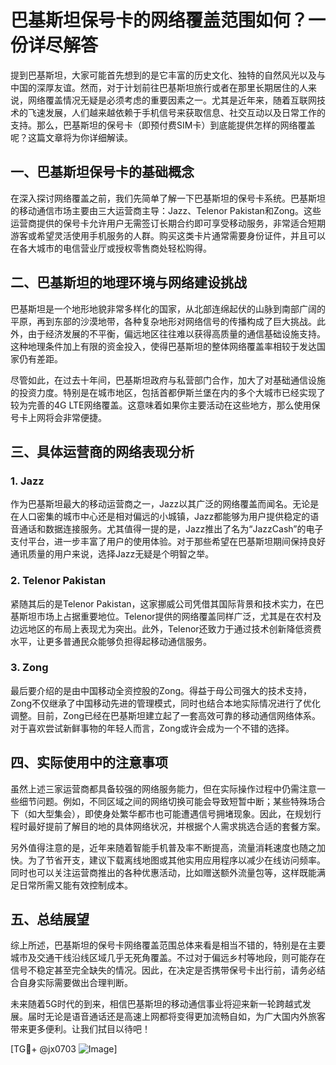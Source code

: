# 巴基斯坦保号卡的网络覆盖范围如何？一份详尽解答

提到巴基斯坦，大家可能首先想到的是它丰富的历史文化、独特的自然风光以及与中国的深厚友谊。然而，对于计划前往巴基斯坦旅行或者在那里长期居住的人来说，网络覆盖情况无疑是必须考虑的重要因素之一。尤其是近年来，随着互联网技术的飞速发展，人们越来越依赖于手机信号来获取信息、社交互动以及日常工作的支持。那么，巴基斯坦的保号卡（即预付费SIM卡）到底能提供怎样的网络覆盖呢？这篇文章将为你详细解读。

## 一、巴基斯坦保号卡的基础概念

在深入探讨网络覆盖之前，我们先简单了解一下巴基斯坦的保号卡系统。巴基斯坦的移动通信市场主要由三大运营商主导：Jazz、Telenor Pakistan和Zong。这些运营商提供的保号卡允许用户无需签订长期合约即可享受移动服务，非常适合短期游客或希望灵活使用手机服务的人群。购买这类卡片通常需要身份证件，并且可以在各大城市的电信营业厅或授权零售商处轻松购得。

## 二、巴基斯坦的地理环境与网络建设挑战

巴基斯坦是一个地形地貌非常多样化的国家，从北部连绵起伏的山脉到南部广阔的平原，再到东部的沙漠地带，各种复杂地形对网络信号的传播构成了巨大挑战。此外，由于经济发展的不平衡，偏远地区往往难以获得高质量的通信基础设施支持。这种地理条件加上有限的资金投入，使得巴基斯坦的整体网络覆盖率相较于发达国家仍有差距。

尽管如此，在过去十年间，巴基斯坦政府与私营部门合作，加大了对基础通信设施的投资力度。特别是在城市地区，包括首都伊斯兰堡在内的多个大城市已经实现了较为完善的4G LTE网络覆盖。这意味着如果你主要活动在这些地方，那么使用保号卡上网将会非常便捷。

## 三、具体运营商的网络表现分析

### 1. Jazz
作为巴基斯坦最大的移动运营商之一，Jazz以其广泛的网络覆盖而闻名。无论是在人口密集的城市中心还是相对偏远的小城镇，Jazz都能够为用户提供稳定的语音通话和数据连接服务。尤其值得一提的是，Jazz推出了名为“JazzCash”的电子支付平台，进一步丰富了用户的使用体验。对于那些希望在巴基斯坦期间保持良好通讯质量的用户来说，选择Jazz无疑是个明智之举。

### 2. Telenor Pakistan
紧随其后的是Telenor Pakistan，这家挪威公司凭借其国际背景和技术实力，在巴基斯坦市场上占据重要地位。Telenor提供的网络覆盖同样广泛，尤其是在农村及边远地区的布局上表现尤为突出。此外，Telenor还致力于通过技术创新降低资费水平，让更多普通民众能够负担得起移动通信服务。

### 3. Zong
最后要介绍的是由中国移动全资控股的Zong。得益于母公司强大的技术支持，Zong不仅继承了中国移动先进的管理模式，同时也结合本地实际情况进行了优化调整。目前，Zong已经在巴基斯坦建立起了一套高效可靠的移动通信网络体系。对于喜欢尝试新鲜事物的年轻人而言，Zong或许会成为一个不错的选择。

## 四、实际使用中的注意事项

虽然上述三家运营商都具备较强的网络服务能力，但在实际操作过程中仍需注意一些细节问题。例如，不同区域之间的网络切换可能会导致短暂中断；某些特殊场合下（如大型集会），即使身处繁华都市也可能遭遇信号拥堵现象。因此，在规划行程时最好提前了解目的地的具体网络状况，并根据个人需求挑选合适的套餐方案。

另外值得注意的是，近年来随着智能手机普及率不断提高，流量消耗速度也随之加快。为了节省开支，建议下载离线地图或其他实用应用程序以减少在线访问频率。同时也可以关注运营商推出的各种优惠活动，比如赠送额外流量包等，这样既能满足日常所需又能有效控制成本。

## 五、总结展望

综上所述，巴基斯坦的保号卡网络覆盖范围总体来看是相当不错的，特别是在主要城市及交通干线沿线区域几乎无死角覆盖。不过对于偏远乡村等地段，则可能存在信号不稳定甚至完全缺失的情况。因此，在决定是否携带保号卡出行前，请务必结合自身实际需要做出合理判断。

未来随着5G时代的到来，相信巴基斯坦的移动通信事业将迎来新一轮跨越式发展。届时无论是语音通话还是高速上网都将变得更加流畅自如，为广大国内外旅客带来更多便利。让我们拭目以待吧！

[TG💪+ @jx0703 ![Image](https://github.com/user-attachments/assets/dbca1d08-cadb-493c-b0ec-ad6f7a83f270)]